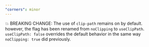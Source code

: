 ```yaml
---
"corners": minor
---
```


💥 BREAKING CHANGE: The use of `clip-path` remains on by default. however, the flag has been renamed from `noClipping` to `useClipPath`. `useClipPath: false` overrides the default behavior in the same way `noClipping: true` did previously.
